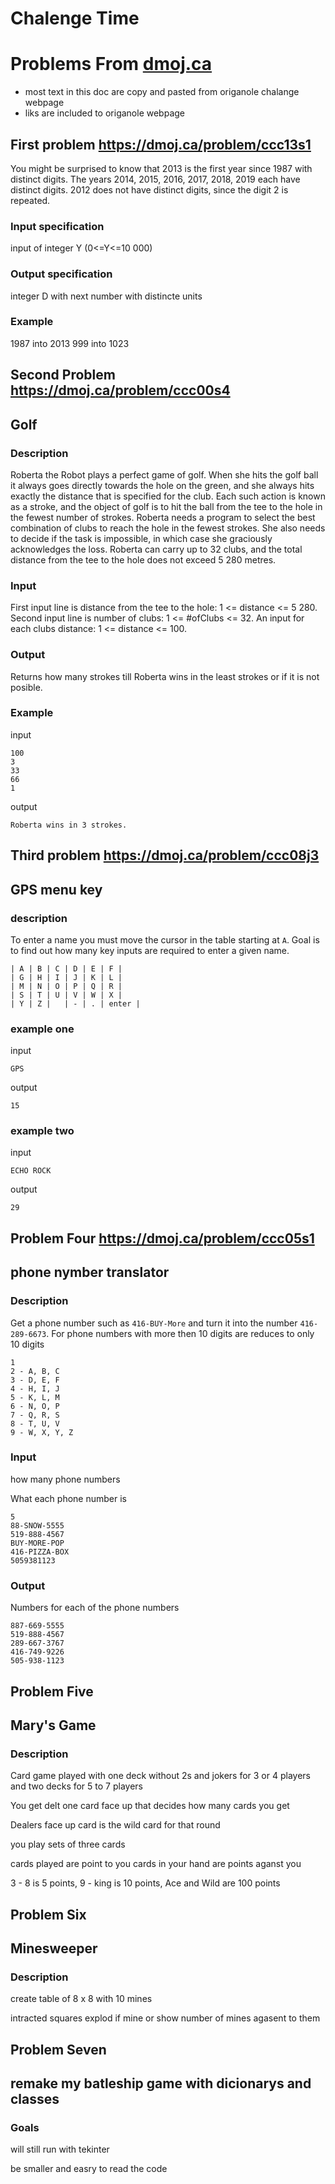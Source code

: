 # Chalenge Time

# Problems From [dmoj.ca](https://dmoj.ca/problems/)

* most text in this doc are copy and pasted from origanole chalange webpage
* liks are included to origanole webpage

## First problem https://dmoj.ca/problem/ccc13s1

You might be surprised to know that 2013 is the first year since 1987 with distinct digits. The years 2014, 2015, 2016, 2017, 2018, 2019 each have distinct digits. 2012 does not have distinct digits, since the digit 2 is repeated.

### Input specification

input of integer Y (0<=Y<=10 000)

### Output specification

integer D with next number with distincte units

### Example

1987 into 2013
999 into 1023

## Second Problem https://dmoj.ca/problem/ccc00s4
## Golf

### Description

Roberta the Robot plays a perfect game of golf. When she hits the golf ball it always goes directly towards the hole on the green, and she always hits exactly the distance that is specified for the club. Each such action is known as a stroke, and the object of golf is to hit the ball from the tee to the hole in the fewest number of strokes. Roberta needs a program to select the best combination of clubs to reach the hole in the fewest strokes. She also needs to decide if the task is impossible, in which case she graciously acknowledges the loss. Roberta can carry up to 32 clubs, and the total distance from the tee to the hole does not exceed 5 280 metres.

### Input

First input line is distance from the tee to the hole: 1 <= distance <= 5 280.
Second input line is number of clubs: 1 <= #ofClubs <= 32.
An input for each clubs distance: 1 <= distance <= 100.

### Output

Returns how many strokes till Roberta wins in the least strokes or if it is not posible.

### Example

input
```
100
3
33
66
1
```

output
```
Roberta wins in 3 strokes.
```

## Third problem https://dmoj.ca/problem/ccc08j3
## GPS menu key

### description

To enter a name you must move the cursor in the table starting at ```A```. Goal is to find out how many key inputs are required to enter a given name. 

```
| A | B | C | D | E | F |
| G | H | I | J | K | L |
| M | N | O | P | Q | R |
| S | T | U | V | W | X |
| Y | Z |   | - | . | enter |
```

### example one

input
```
GPS
```

output
```
15
```

### example two

input
```
ECHO ROCK
```

output
```
29
```

## Problem Four https://dmoj.ca/problem/ccc05s1
## phone nymber translator

### Description

Get a phone number such as ```416-BUY-More``` and turn it into the number ```416-289-6673```. For phone numbers with more then 10 digits are reduces to only 10 digits

```
1
2 - A, B, C
3 - D, E, F
4 - H, I, J
5 - K, L, M
6 - N, O, P
7 - Q, R, S
8 - T, U, V
9 - W, X, Y, Z

```

### Input

how many phone numbers

What each phone number is

```
5
88-SNOW-5555
519-888-4567
BUY-MORE-POP
416-PIZZA-BOX
5059381123
```

### Output

Numbers for each of the phone numbers

```
887-669-5555
519-888-4567
289-667-3767
416-749-9226
505-938-1123
```

## Problem Five 
## Mary's Game

### Description

Card game played with one deck without 2s and jokers for 3 or 4 players and two decks for 5 to 7 players

You get delt one card face up that decides how many cards you get

Dealers face up card is the wild card for that round

you play sets of three cards 

cards played are point to you cards in your hand are points aganst you

3 - 8 is 5 points, 9 - king is 10 points, Ace and Wild are 100 points

## Problem Six
## Minesweeper

### Description

create table of 8 x 8 with 10 mines

intracted squares explod if mine or show number of mines agasent to them

## Problem Seven
## remake my batleship game with dicionarys and classes

### Goals

will still run with tekinter

be smaller and easry to read the code